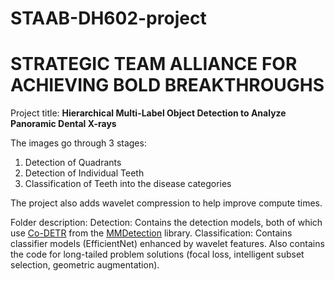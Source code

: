 # STAAB-DH602-project
# STRATEGIC TEAM ALLIANCE FOR ACHIEVING BOLD BREAKTHROUGHS


Project title: **Hierarchical Multi-Label Object Detection to Analyze Panoramic Dental X-rays**

The images go through 3 stages: 
1. Detection of Quadrants
2. Detection of Individual Teeth
3. Classification of Teeth into the disease categories

The project also adds wavelet compression to help improve compute times.

Folder description:
Detection: Contains the detection models, both of which use [Co-DETR](https://github.com/Sense-X/Co-DETR) from the [MMDetection]([url](https://github.com/open-mmlab/mmdetection)) library.
Classification: Contains classifier models (EfficientNet) enhanced by wavelet features. Also contains the code for long-tailed problem solutions (focal loss, intelligent subset selection, geometric augmentation).
